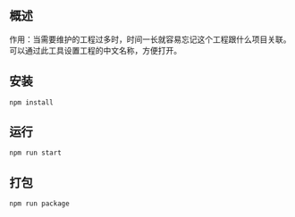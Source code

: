 ## 概述

作用：当需要维护的工程过多时，时间一长就容易忘记这个工程跟什么项目关联。可以通过此工具设置工程的中文名称，方便打开。

## 安装
```
npm install
```

## 运行
```
npm run start
```

## 打包
```
npm run package
```

